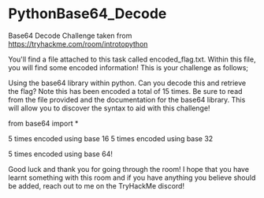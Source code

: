 # PythonBase64_Decode
Base64 Decode Challenge taken from https://tryhackme.com/room/introtopython

You'll find a file attached to this task called encoded_flag.txt. Within this file, you will find some encoded information! This is your challenge as follows;

Using the base64 library within python. Can you decode this and retrieve the flag? Note this has been encoded a total of 15 times. Be sure to read from the file provided and the documentation for the base64 library. This will allow you to discover the syntax to aid with this challenge!

from base64 import *



5 times encoded using base 16
5 times encoded using base 32

5 times encoded using base 64!



Good luck and thank you for going through the room! I hope that you have learnt something with this room and if you have anything you believe should be added, reach out to me on the TryHackMe discord!

